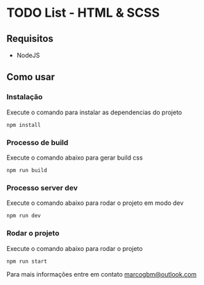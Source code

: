 # TODO List - HTML & SCSS

## Requisitos
 - NodeJS

## Como usar

### Instalação
Execute o comando para instalar as dependencias do projeto

`npm install`

### Processo de build

Execute o comando abaixo para gerar build css

`npm run build`

### Processo server dev

Execute o comando abaixo para rodar o projeto em modo dev

`npm run dev`

### Rodar o projeto

Execute o comando abaixo para rodar o projeto

`npm run start`

Para mais informações entre em contato marcogbm@outlook.com